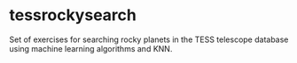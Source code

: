# tessrockysearch
Set of exercises for searching rocky planets in the TESS telescope database using machine learning algorithms and KNN.
